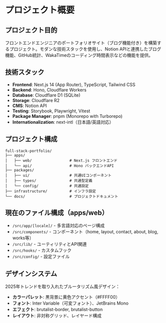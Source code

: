 # プロジェクト概要

## プロジェクト目的
フロントエンドエンジニアのポートフォリオサイト（ブログ機能付き）を構築するプロジェクト。モダンな技術スタックを使用し、Notion APIと連携したブログ機能、GitHub統計、WakaTimeのコーディング時間表示などの機能を提供。

## 技術スタック
- **Frontend**: Next.js 14 (App Router), TypeScript, Tailwind CSS
- **Backend**: Hono, Cloudflare Workers
- **Database**: Cloudflare D1 (SQLite)
- **Storage**: Cloudflare R2
- **CMS**: Notion API
- **Testing**: Storybook, Playwright, Vitest
- **Package Manager**: pnpm (Monorepo with Turborepo)
- **Internationalization**: next-intl（日本語/英語対応）

## プロジェクト構成
```
full-stack-portfolio/
├── apps/
│   ├── web/                 # Next.js フロントエンド
│   └── api/                 # Hono バックエンドAPI
├── packages/
│   ├── ui/                  # 共通UIコンポーネント
│   ├── types/               # 共通型定義
│   └── config/              # 共通設定
├── infrastructure/          # インフラ設定
└── docs/                    # プロジェクトドキュメント
```

## 現在のファイル構成（apps/web）
- `/src/app/[locale]/` - 多言語対応のページ構成
- `/src/components/` - コンポーネント（home, layout, contact, about, blog, works等）
- `/src/lib/` - ユーティリティとAPI関連
- `/src/hooks/` - カスタムフック
- `/src/config/` - 設定ファイル

## デザインシステム
2025年トレンドを取り入れたブルータリズム風デザイン：
- **カラーパレット**: 黒背景に黄色アクセント（#FFFF00）
- **フォント**: Inter Variable（可変フォント）、JetBrains Mono
- **エフェクト**: brutalist-border, brutalist-button
- **レイアウト**: 非対称グリッド、レイヤード構成